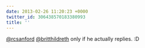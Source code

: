 ```yaml
---
date: 2013-02-26 11:20:23 +0000
twitter_id: 306438570183380993
title: ''
---
```




[@rcsanford](https://twitter.com/rcsanford) [@britthildreth](https://twitter.com/britthildreth) only if he actually replies. :D
